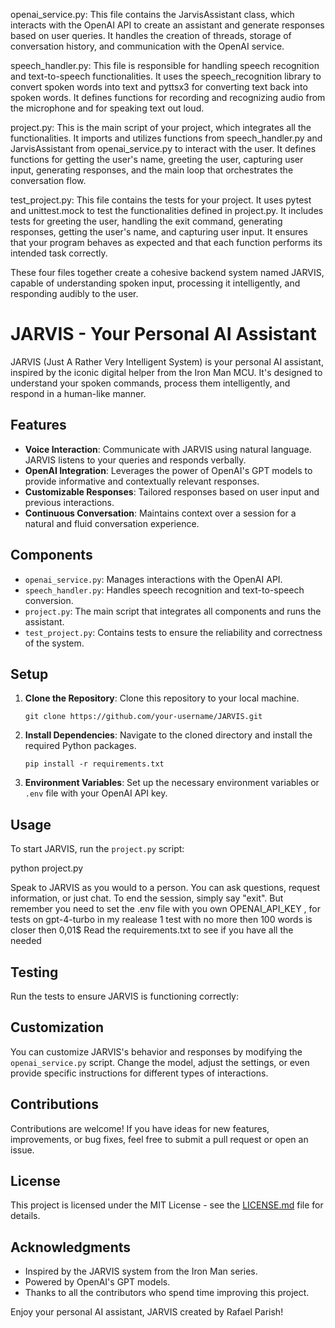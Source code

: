 openai_service.py: This file contains the JarvisAssistant class, which interacts with the OpenAI API to create an assistant and generate responses based on user queries. It handles the creation of threads, storage of conversation history, and communication with the OpenAI service.

speech_handler.py: This file is responsible for handling speech recognition and text-to-speech functionalities. It uses the speech_recognition library to convert spoken words into text and pyttsx3 for converting text back into spoken words. It defines functions for recording and recognizing audio from the microphone and for speaking text out loud.

project.py: This is the main script of your project, which integrates all the functionalities. It imports and utilizes functions from speech_handler.py and JarvisAssistant from openai_service.py to interact with the user. It defines functions for getting the user's name, greeting the user, capturing user input, generating responses, and the main loop that orchestrates the conversation flow.

test_project.py: This file contains the tests for your project. It uses pytest and unittest.mock to test the functionalities defined in project.py. It includes tests for greeting the user, handling the exit command, generating responses, getting the user's name, and capturing user input. It ensures that your program behaves as expected and that each function performs its intended task correctly.

These four files together create a cohesive backend system named JARVIS, capable of understanding spoken input, processing it intelligently, and responding audibly to the user.

# JARVIS - Your Personal AI Assistant

JARVIS (Just A Rather Very Intelligent System) is your personal AI assistant, inspired by the iconic digital helper from the Iron Man MCU. It's designed to understand your spoken commands, process them intelligently, and respond in a human-like manner.

## Features

- **Voice Interaction**: Communicate with JARVIS using natural language. JARVIS listens to your queries and responds verbally.
- **OpenAI Integration**: Leverages the power of OpenAI's GPT models to provide informative and contextually relevant responses.
- **Customizable Responses**: Tailored responses based on user input and previous interactions.
- **Continuous Conversation**: Maintains context over a session for a natural and fluid conversation experience.

## Components

- `openai_service.py`: Manages interactions with the OpenAI API.
- `speech_handler.py`: Handles speech recognition and text-to-speech conversion.
- `project.py`: The main script that integrates all components and runs the assistant.
- `test_project.py`: Contains tests to ensure the reliability and correctness of the system.

## Setup

1. **Clone the Repository**: Clone this repository to your local machine.
    ```
    git clone https://github.com/your-username/JARVIS.git
    ```
2. **Install Dependencies**: Navigate to the cloned directory and install the required Python packages.
    ```
    pip install -r requirements.txt
    ```
3. **Environment Variables**: Set up the necessary environment variables or `.env` file with your OpenAI API key.

## Usage

To start JARVIS, run the `project.py` script:

python project.py

Speak to JARVIS as you would to a person. You can ask questions, request information, or just chat. To end the session, simply say "exit". But remember you need to set the .env file with you own OPENAI_API_KEY , for tests on gpt-4-turbo in my realease 1 test with no more then 100 words is closer then 0,01$
Read the requirements.txt to see if you have all the needed

## Testing

Run the tests to ensure JARVIS is functioning correctly:


## Customization

You can customize JARVIS's behavior and responses by modifying the `openai_service.py` script. Change the model, adjust the settings, or even provide specific instructions for different types of interactions.

## Contributions

Contributions are welcome! If you have ideas for new features, improvements, or bug fixes, feel free to submit a pull request or open an issue.

## License

This project is licensed under the MIT License - see the [LICENSE.md](LICENSE.md) file for details.

## Acknowledgments

- Inspired by the JARVIS system from the Iron Man series.
- Powered by OpenAI's GPT models.
- Thanks to all the contributors who spend time improving this project.

Enjoy your personal AI assistant, JARVIS created by Rafael Parish!
